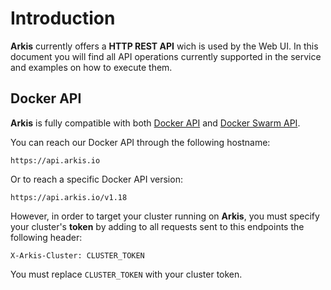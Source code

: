 # Introduction

**Arkis** currently offers a **HTTP REST API** wich is used by the Web UI. In this
document you will find all API operations currently supported in the service
and examples on how to execute them.

## Docker API

**Arkis** is fully compatible with both
[Docker API](https://docs.docker.com/reference/api/docker_remote_api/) and
[Docker Swarm API](http://docs.docker.com/swarm/API/).

You can reach our Docker API through the following hostname:

`https://api.arkis.io`

 Or to reach a specific Docker API version:

`https://api.arkis.io/v1.18`

However, in order to target your cluster running on **Arkis**, you must specify
your cluster's **token** by adding to all requests sent to this endpoints the
following header:

`X-Arkis-Cluster: CLUSTER_TOKEN`

<aside class="notice">
You must replace <code>CLUSTER_TOKEN</code> with your cluster token.
</aside>
